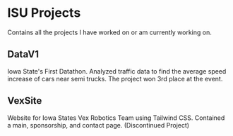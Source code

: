 # ISU Projects
Contains all the projects I have worked on or am currently working on.

## DataV1
Iowa State's First Datathon. Analyzed traffic data to find the average speed increase of cars near semi trucks. The project won 3rd place at the event.

## VexSite
Website for Iowa States Vex Robotics Team using Tailwind CSS. Contained a main, sponsorship, and contact page. (Discontinued Project)
